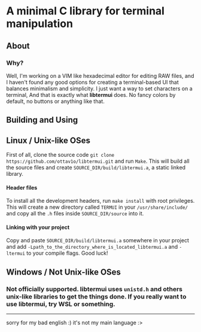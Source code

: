 # A minimal C library for terminal manipulation
## About
### Why?
Well, I'm working on a VIM like hexadecimal editor for editing RAW files, and I haven't found any good options for creating a terminal-based UI that balances minimalism and simplicity. I just want a way to set characters on a terminal, And that is exactly what __libtermui__ does. No fancy colors by default, no buttons or anything like that.

## Building and Using
## Linux / Unix-like OSes
First of all, clone the source code `git clone https://github.com/ottav1o/libtermui.git` and run `Make`. This will build all the source files and create `SOURCE_DIR/build/libtermui.a`, a static linked library.

#### Header files
To install all the development headers, run `make install` with root privileges. This will create a new directory called `TERMUI` in your `/usr/share/include/` and copy all the `.h` files inside `SOURCE_DIR/source` into it.

#### Linking with your project
Copy and paste `SOURCE_DIR/build/libtermui.a` somewhere in your project and add `-Lpath_to_the_directory_where_is_located_libtermui.a` and `-ltermui` to your compile flags. Good luck!

## Windows / Not Unix-like OSes
### Not officially supported. libtermui uses `unistd.h` and others unix-like libraries to get the things done. If you really want to use libtermui, try WSL or something. 

---
sorry for my bad english :) it's not my main language :>
